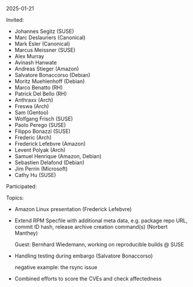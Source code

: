 2025-01-21

Invited:
- Johannes Segitz (SUSE)
- Marc Deslauriers (Canonical)
- Mark Esler (Canonical)
- Marcus Meissner (SUSE)
- Alex Murray
- Avinash Hanwate
- Andreas Stieger (Amazon)
- Salvatore Bonaccorso (Debian)
- Moritz Muehlenhoff (Debian)
- Marco Benatto (RH)
- Patrick Del Bello (RH)
- Anthraxx (Arch)
- Freswa (Arch)
- Sam (Gentoo)
- Wolfgang Frisch (SUSE)
- Paolo Perego (SUSE)
- Filippo Bonazzi (SUSE)
- Frederic (Arch)
- Frederick Lefebvre (Amazon)
- Levent Polyak (Arch)
- Samuel Henrique (Amazon, Debian)
- Sebastien Delafond (Debian)
- Jim Perrin (Microsoft)
- Cathy Hu (SUSE)

Participated:


Topics:
- Amazon Linux presentation (Frederick Lefebvre)

- Extend RPM Specfile with additional meta data, e.g. package repo URL, commit
  ID hash, release archive creation command(s) (Norbert Manthey)

  Guest: Bernhard Wiedemann, working on reproducible builds @ SUSE

- Handling testing during embargo (Salvatore Bonaccorso)

  negative example: the rsync issue

- Combined efforts to score the CVEs and check affectedness
